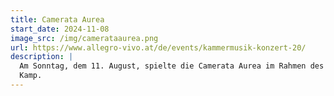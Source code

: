 ```yaml
---
title: Camerata Aurea
start_date: 2024-11-08
image_src: /img/camerataaurea.png
url: https://www.allegro-vivo.at/de/events/kammermusik-konzert-20/
description: |
  Am Sonntag, dem 11. August, spielte die Camerata Aurea im Rahmen des Allegro Vivo Festivals ein Konzert in der Gertrudskirche in Gars am
  Kamp.
---
```

